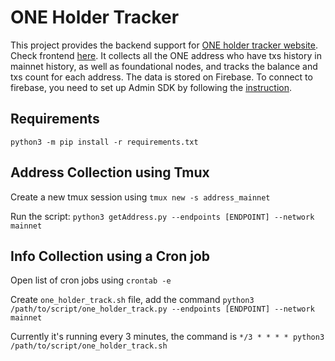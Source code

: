 # ONE Holder Tracker
This project provides the backend support for [ONE holder tracker website](https://harmony-explorer-75c6d.web.app/#/). Check frontend [here](https://github.com/harmony-one/simple-list). It collects all the ONE address who have txs history in mainnet history, as well as foundational nodes, and tracks the balance and txs count for each address. The data is stored on Firebase. To connect to firebase, you need to set up Admin SDK by following the [instruction](https://firebase.google.com/docs/database/admin/start#python).

## Requirements
`python3 -m pip install -r requirements.txt`

## Address Collection using Tmux
Create a new tmux session using `tmux new -s address_mainnet`

Run the script: `python3 getAddress.py --endpoints [ENDPOINT] --network mainnet`

## Info Collection using a Cron job
Open list of cron jobs using `crontab -e`

Create `one_holder_track.sh` file, add the command `python3 /path/to/script/one_holder_track.py --endpoints [ENDPOINT] --network mainnet`

Currently it's running every 3 minutes, the command is `*/3 * * * * python3 /path/to/script/one_holder_track.sh` 
